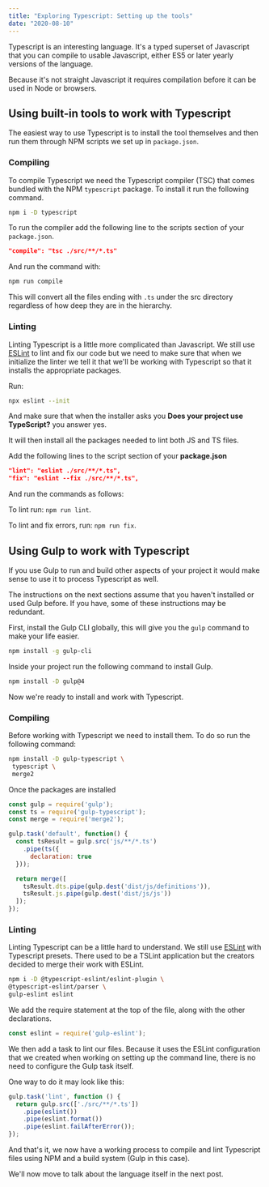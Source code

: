 ```yaml
---
title: "Exploring Typescript: Setting up the tools"
date: "2020-08-10"
---
```


Typescript is an interesting language. It's a typed superset of Javascript that you can compile to usable Javascript, either ES5 or later yearly versions of the language.

Because it's not straight Javascript it requires compilation before it can be used in Node or browsers.

## Using built-in tools to work with Typescript

The easiest way to use Typescript is to install the tool themselves and then run them through NPM scripts we set up in `package.json`.

### Compiling

To compile Typescript we need the Typescript compiler (TSC) that comes bundled with the NPM `typescript` package. To install it run the following command.

```bash
npm i -D typescript
```

To run the compiler add the following line to the scripts section of your `package.json`.

```json
"compile": "tsc ./src/**/*.ts"
```

And run the command with:

```bash
npm run compile
```

This will convert all the files ending with `.ts` under the src directory regardless of how deep they are in the hierarchy.

### Linting

Linting Typescript is a little more complicated than Javascript. We still use [ESLint](https://eslint.org/) to lint and fix our code but we need to make sure that when we initialize the linter we tell it that we'll be working with Typescript so that it installs the appropriate packages.

Run:

```bash
npx eslint --init
```

And make sure that when the installer asks you **Does your project use TypeScript?** you answer yes.

It will then install all the packages needed to lint both JS and TS files.

Add the following lines to the script section of your **package.json**

```json
"lint": "eslint ./src/**/*.ts",
"fix": "eslint --fix ./src/**/*.ts",
```

And run the commands as follows:

To lint run: `npm run lint`.

To lint and fix errors, run: `npm run fix`.

## Using Gulp to work with Typescript

If you use Gulp to run and build other aspects of your project it would make sense to use it to process Typescript as well.

The instructions on the next sections assume that you haven't installed or used Gulp before. If you have, some of these instructions may be redundant.

First, install the Gulp CLI globally, this will give you the `gulp` command to make your life easier.

```bash
npm install -g gulp-cli
```

Inside your project run the following command to install Gulp.

```bash
npm install -D gulp@4
```

Now we're ready to install and work with Typescript.

### Compiling

Before working with Typescript we need to install them. To do so run the following command:

```bash
npm install -D gulp-typescript \
 typescript \
 merge2
```

Once the packages are installed

```js
const gulp = require('gulp');
const ts = require('gulp-typescript');
const merge = require('merge2');

gulp.task('default', function() {
  const tsResult = gulp.src('js/**/*.ts')
    .pipe(ts({
      declaration: true
  }));

  return merge([
    tsResult.dts.pipe(gulp.dest('dist/js/definitions')),
    tsResult.js.pipe(gulp.dest('dist/js/js'))
  ]);
});
```

### Linting

Linting Typescript can be a little hard to understand. We still use [ESLint](https://eslint.org/) with Typescript presets. There used to be a TSLint application but the creators decided to merge their work with ESLint.

```bash
npm i -D @typescript-eslint/eslint-plugin \
@typescript-eslint/parser \
gulp-eslint eslint
```

We add the require statement at the top of the file, along with the other declarations.

```js
const eslint = require('gulp-eslint');
```

We then add a task to lint our files. Because it uses the ESLint configuration that we created when working on setting up the command line, there is no need to configure the Gulp task itself.

One way to do it may look like this:

```js
gulp.task('lint', function () {
  return gulp.src(['./src/**/*.ts'])
    .pipe(eslint())
    .pipe(eslint.format())
    .pipe(eslint.failAfterError());
});
```

And that's it, we now have a working process to compile and lint Typescript files using NPM and a build system (Gulp in this case).

We'll now move to talk about the language itself in the next post.
